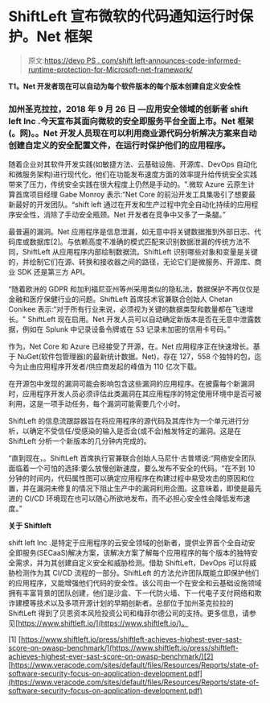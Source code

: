 # ShiftLeft 宣布微软的代码通知运行时保护。Net 框架

> 原文:[https://devo PS . com/shift left-announces-code-informed-runtime-protection-for-Microsoft-net-framework/](https://devops.com/shiftleft-announces-code-informed-runtime-protection-for-microsofts-net-framework/)

**T1。Net 开发者现在可以自动为每个软件版本的每个版本创建自定义安全性**

### **加州圣克拉拉，2018 年 9 月 26 日** —应用安全领域的创新者 shift left Inc .今天宣布其面向微软的安全即服务平台全面上市。Net 框架(。网)。。Net 开发人员现在可以利用商业源代码分析解决方案来自动创建自定义的安全配置文件，在运行时保护他们的应用程序。

随着企业对其软件开发实践(如敏捷方法、云基础设施、开源库、DevOps 自动化和微服务架构)进行现代化，他们在功能发布速度方面的效率提升给传统安全实践带来了压力，传统安全实践在很大程度上仍然是手动的。".微软 Azure 云原生计算首席项目经理 Gabe Monroy 表示:“Net Core 的前沿开发工具集吸引了想要最新最好的开发团队。“shift left 通过在开发和生产过程中完全自动化持续的应用程序安全性，消除了手动安全瓶颈。Net 开发者在竞争中又多了一条腿。”

最普遍的漏洞。Net 应用程序是信息泄漏，如无意中将关键数据推到外部日志、代码库或数据库[2]。与依赖高度不准确的模式匹配来识别数据泄漏的传统方法不同，ShiftLeft 从应用程序内部绘制数据流。ShiftLeft 识别哪些对象和变量是关键的，并绘制它们在源、转换和接收器之间的路径，无论它们是微服务、开源库、商业 SDK 还是第三方 API。

“随着欧洲的 GDPR 和加利福尼亚州等州采用类似的隐私法，数据保护不再仅仅是金融和医疗保健行业的问题。ShiftLeft 首席技术官兼联合创始人 Chetan Conikee 表示:“对于所有行业来说，必须视为关键的数据类型和数量都在飞速增长。" ShiftLeft 现在启用。Net 开发人员可以自动确定新版本是否在无意中泄露数据，例如在 Splunk 中记录设备令牌或在 S3 记录未加密的信用卡号码。”

作为。Net Core 和 Azure 已经接受了开源，在。Net 应用程序正在快速增长。基于 NuGet(软件包管理器)的最新统计数据。Net)，存在 127，558 个独特的包，迄今为止由应用程序开发者/供应商发起的峰值为 110 亿次下载。

在开源包中发现的漏洞可能会影响包含这些漏洞的应用程序。在披露每个新漏洞时，应用程序开发人员必须评估此类漏洞在其应用程序的特定使用环境中是否可被利用，这是一项手动任务，每个漏洞可能需要几个小时。

ShiftLeft 的信息流跟踪器旨在将应用程序的源代码及其库作为一个单元进行分析，以确定不受信任/受感染的输入是否会(或不会)触发特定的漏洞。这是在 ShiftLeft 分析一个新版本的几分钟内完成的。

“直到现在，。ShiftLeft 首席执行官兼联合创始人马尼什·古普塔说:“网络安全团队面临着一个可怕的选择:要么放慢创新速度，要么发布不安全的代码。“在不到 10 分钟的时间内，代码属性图可以确定应用程序在构建过程中易受攻击的原因和位置，并在漏洞未修复的情况下阻止生产中的漏洞利用企图。这意味着，即使是最先进的 CI/CD 环境现在也可以随心所欲地发布，而不必担心安全性会降低发布速度。”

**关于 Shiftleft**

shift left Inc .是特定于应用程序的云安全领域的创新者，提供业界首个全自动安全即服务(SECaaS)解决方案，该解决方案了解每个应用程序的每个版本的独特安全需求，并为其创建自定义安全和威胁检测。借助 ShiftLeft，DevOps 可以将威胁检测作为其 CI/CD 流程的一部分。ShiftLeft 的方法允许团队既能立即保护他们的应用程序，又能增强他们代码的安全性。该公司由一个在安全和云基础设施领域拥有丰富背景的团队创建，他们是沙盒、下一代防火墙、下一代电子支付网络和欺诈建模等技术以及多项开源计划的早期创新者。总部位于加州圣克拉拉的 ShiftLeft 得到了贝恩资本风险投资公司和梅菲尔德公司的支持。更多信息，请参见[https://www.shiftleft.io/](https://www.shiftleft.io/)。

[1] [https://www.shiftleft.io/press/shiftleft-achieves-highest-ever-sast-score-on-owasp-benchmark/](https://www.shiftleft.io/press/shiftleft-achieves-highest-ever-sast-score-on-owasp-benchmark/)[2] [https://www.veracode.com/sites/default/files/Resources/Reports/state-of-software-security-focus-on-application-development.pdf](https://www.veracode.com/sites/default/files/Resources/Reports/state-of-software-security-focus-on-application-development.pdf)